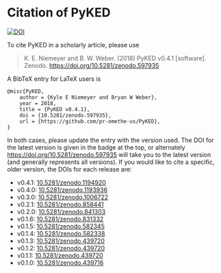 # Citation of PyKED

[![DOI](https://zenodo.org/badge/66023863.svg)](https://zenodo.org/badge/latestdoi/66023863)

To cite PyKED in a scholarly article, please use

> K. E. Niemeyer and B. W. Weber. (2018) PyKED v0.4.1 [software]. Zenodo. https://doi.org/10.5281/zenodo.597935

A BibTeX entry for LaTeX users is

```TeX
@misc{PyKED,
    author = {Kyle E Niemeyer and Bryan W Weber},
    year = 2018,
    title = {PyKED v0.4.1},
    doi = {10.5281/zenodo.597935},
    url = {https://github.com/pr-omethe-us/PyKED},
}
```

In both cases, please update the entry with the version used. The DOI for the latest version is
given in the badge at the top, or alternately <https://doi.org/10.5281/zenodo.597935> will
take you to the latest version (and generally represents all versions).
If you would like to cite a specific, older version, the DOIs for each release are:

 * v0.4.1: [10.5281/zenodo.1194920](https://doi.org/10.5281/zenodo.1194920)
 * v0.4.0: [10.5281/zenodo.1193936](https://doi.org/10.5281/zenodo.1193936)
 * v0.3.0: [10.5281/zenodo.1006722](https://doi.org/10.5281/zenodo.1006722)
 * v0.2.1: [10.5281/zenodo.858441](https://doi.org/10.5281/zenodo.858441)
 * v0.2.0: [10.5281/zenodo.841303](https://doi.org/10.5281/zenodo.841303)
 * v0.1.6: [10.5281/zenodo.831332](https://doi.org/10.5281/zenodo.831332)
 * v0.1.5: [10.5281/zenodo.582345](https://doi.org/10.5281/zenodo.582345)
 * v0.1.4: [10.5281/zenodo.582338](https://doi.org/10.5281/zenodo.582338)
 * v0.1.3: [10.5281/zenodo.439720](https://doi.org/10.5281/zenodo.546143)
 * v0.1.2: [10.5281/zenodo.439720](https://doi.org/10.5281/zenodo.546141)
 * v0.1.1: [10.5281/zenodo.439720](https://doi.org/10.5281/zenodo.439720)
 * v0.1.0: [10.5281/zenodo.439716](https://doi.org/10.5281/zenodo.439716)
